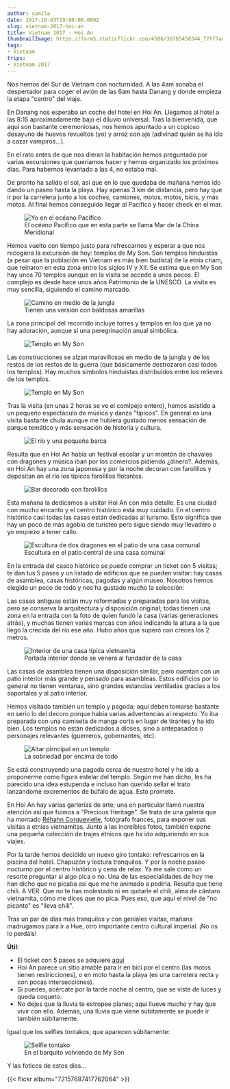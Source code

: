 ```yaml
---
author: yamila
date: 2017-10-03T19:00:00.000Z
slug: vietnam-2017-hoi-an
title: Vietnam 2017 - Hoi An
thumbnailImage: https://farm5.staticflickr.com/4506/36765458344_77ff7ac0f2_c.jpg
tags:
- Vietnam
trips:
- Vietnam 2017
---
```


Nos hemos del Sur de Vietnam con nocturnidad. A las 4am sonaba el despertador para coger el avión de las 6am hasta Danang y donde empieza la etapa "centro" del viaje.

<!--more-->

En Danang nos esperaba un coche del hotel en Hoi An. Llegamos al hotel a las 8:15 aproximadamente bajo el diluvio universal. Tras la bienvenida, que aquí son bastante ceremoniosas, nos hemos apuntado a un copioso desayuno de huevos revueltos (yo) y arroz con ajo (adivinad quién se ha ido a cazar vampiros...).

En el rato antes de que nos dieran la habitación hemos preguntado por varias excursiones que queríamos hacer y hemos organizado los próximos días. Para habernos levantado a las 4, no estaba mal.

De pronto ha salido el sol, así que en lo que quedaba de mañana hemos ido dando un paseo hasta la playa. Hay apenas 3 km de distancia, pero hay que ir por la carretera junto a los coches, camiones, motos, motos, bicis, y más motos. Al final hemos conseguido llegar al Pacífico y hacer check en el mar.

<figure>
<img src="https://farm5.staticflickr.com/4495/37474077981_5e82681155_c.jpg" alt="Yo en el océano Pacífico" />
<figcaption>El océano Pacífico que en esta parte se llama Mar de la China Meridional</figcaption>
</figure>

Hemos vuelto con tiempo justo para refrescarnos y esperar a que nos recogiera la excursión de hoy: templos de My Son. Son templos hinduistas (a pesar que la población en Vietnam es más bien budista) de la etnia cham, que reinaron en esta zona entre los siglos IV y XII. Se estima que en My Son hay unos 70 templos aunque en la visita se accede a unos pocos. El complejo es desde hace unos años Patrimonio de la UNESCO. La visita es muy sencilla, siguiendo el camino marcado.

<figure>
<img src="https://farm5.staticflickr.com/4508/37474165551_c93db0167a_c.jpg" alt="Camino en medio de la jungla" />
<figcaption>Tienen una versión con baldosas amarillas</figcaption>
</figure>

La zona principal del recorrido incluye torres y templos en los que ya no hay adoración, aunque sí una peregrinación anual simbólica.

<figure>
<img src="https://farm5.staticflickr.com/4470/23622648968_8e52c9d99b_c.jpg" alt="Templo en My Son" />
</figure>

Las construcciones se alzan maravillosas en medio de la jungla y de los restos de los restos de la guerra (que básicamente destrozaron casi todos los templos). Hay muchos símbolos hinduistas distribuidos entre los relieves de los templos.

<figure>
<img src="https://farm5.staticflickr.com/4506/36765458344_77ff7ac0f2_c.jpg" alt="Templo en My Son" />
</figure>

Tras la visita (en unas 2 horas se ve el comlpejo entero), hemos asistido a un pequeño espectáculo de música y danza "típicos". En general es una visita bastante chula aunque me hubiera gustado menos sensación de parque temático y más sensación de historia y cultura.

<figure>
<img src="https://farm5.staticflickr.com/4466/37474097991_c207d85448_c.jpg" alt="El río y una pequeña barca" />
</figure>

Resulta que en Hoi An había un festival escolar y un montón de chavales con dragones y música iban por los comercios pidiendo ¿dinero?. Además, en Hoi An hay una zona japonesa y por la noche decoran con farolillos y depositan en el río los típicos farolillos flotantes.

<figure>
<img src="https://farm5.staticflickr.com/4498/37474584941_19792e6efd_c.jpg" alt="Bar decorado con farolillos" />
</figure>

Esta mañana la dedicamos a visitar Hoi An con más detalle. Es una ciudad con mucho encanto y el centro histórico está muy cuidado. En el centro histórico casi todas las casas están dedicadas al turismo. Esto significa que hay un poco de más agobio de turisteo pero sigue siendo muy llevadero o yo empiezo a tener callo.

<figure>
<img src="https://farm5.staticflickr.com/4468/37447929136_6d120b4f78_c.jpg" alt="Escultura de dos dragones en el patio de una casa comunal" />
<figcaption>Escultura en el patio central de una casa comunal</figcaption>
</figure>

En la entrada del casco histórico se puede comprar un ticket con 5 visitas; te dan tus 5 pases y un listado de edificios que se pueden visitar: hay casas de asamblea, casas históricas, pagodas y algún museo. Nosotros hemos elegido un poco de todo y nos ha gustado mucho la selección:

Las casas antiguas están muy reformadas y preparadas para las visitas, pero se conserva la arquitectura y disposición original; todas tienen una zona en la entrada con la foto de quien fundó la casa (varias generaciones atrás), y muchas tienen varias marcas con años indicando la altura a la que llegó la crecida del río ese año. Hubo años que superó con creces los 2 metros.

<figure>
<img src="https://farm5.staticflickr.com/4464/37495797871_856e581095_c.jpg" alt="Interior de una casa típica vietnamita" />
<figcaption>Portada interior donde se venera al fundador de la casa</figcaption>
</figure>

Las casas de asamblea tienen una disposición similar, pero cuentan con un patio interior más grande y pensado para asambleas. Estos edificios por lo general no tienen ventanas, sino grandes estancias ventiladas gracias a los soportales y al patio interior.

Hemos visitado también un templo y pagoda; aquí deben tomarse bastante en serio lo del decoro porque había varias advertencias al respecto. Yo iba preparada con una camiseta de manga corta en lugar de tirantes y ha ido bien. Los templos no están dedicados a dioses, sino a antepasados o personajes relevantes (guerreros, gobernantes, etc).

<figure>
<img src="https://farm5.staticflickr.com/4496/37447919906_52318b59a6_c.jpg" alt="Altar pirncipal en un templo" />
<figcaption>La sobriedad por encima de todo</figcaption>
</figure>

Se está construyendo una pagoda cerca de nuestro hotel y he ido a proponerme como figura estelar del templo. Según me han dicho, les ha parecido una idea estupenda e incluso han querido sellar el trato lanzándome excrementos de búfalo de agua. Esto promete.

En Hoi An hay varias garlerías de arte; una en particular llamó nuestra atención así que fuimos a "Precious Heritage". Se trata de una galería que ha montado <a href="http://www.rehahnphotographer.com/project/hidden-smile/" target="_new">Réhahn Corquevielle</a>, fotógrafo francés, para exponer sus visitas a etnias vietnamitas. Junto a las increíbles fotos, también expone una pequeña colección de trajes étnicos que ha ido adquiriendo en sus viajes.

Por la tarde hemos decidido un nuevo giro tontako: refrescarnos en la piscina del hotel. Chapuzón y lectura tranquilos. Y por la noche paseo nocturno por el centro histórico y cena de relax. Ya me sale como un resorte preguntar si algo pica o no. Una de las especialidades de hoy me han dicho que no picaba así que me he animado a pedirla. Resulta que tiene chili. A VER. Que no te has molestado ni en quitarle el chili, alma de cántaro vietnamita, cómo me dices que no pica. Pues eso, que aquí el nivel de "no picante" es "lleva chili".

Tras un par de días más tranquilos y con geniales visitas, mañana madrugamos para ir a Hue, otro importante centro cultural imperial. ¡No os lo perdáis!

<strong>Útil</strong>:

- El ticket con 5 pases se adquiere <a href="https://goo.gl/maps/mLYb7uD1bWt" target="_new">aquí</a>
- Hoi An parece un sitio amable para ir en bici por el centro (las motos tienen restricciones), o en moto hasta la playa (es una carretera recta y con pocas intersecciones).
- Si puedes, acércate por la tarde noche al centro, que se viste de luces y queda coqueto.
- No dejes que la lluvia te estropee planes; aquí llueve mucho y hay que vivir con ello. Además, una lluvia que viene súbitamente se puede ir también súbitamente.

Igual que los selfies tontakos, que aparecen súbitamente:

<figure>
<img src="https://farm5.staticflickr.com/4465/36765534344_9a509d5605_c.jpg" alt="Selfie tontako" />
<figcaption>En el barquito volviendo de My Son</figcaption>
</figure>

Y las foticos de estos días...

{{< flickr album="72157687417762064" >}}
